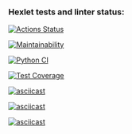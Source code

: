 ### Hexlet tests and linter status:
[![Actions Status](https://github.com/SaltyFingers/python-project-lvl2/workflows/hexlet-check/badge.svg)](https://github.com/SaltyFingers/python-project-lvl2/actions)

[![Maintainability](https://api.codeclimate.com/v1/badges/bc4768616c2143e6fa4a/maintainability)](https://codeclimate.com/github/SaltyFingers/python-project-lvl2/maintainability)


[![Python CI](https://github.com/SaltyFingers/python-project-lvl2/actions/workflows/tests.yml/badge.svg)](https://github.com/SaltyFingers/python-project-lvl2/actions/workflows/tests.yml)

[![Test Coverage](https://api.codeclimate.com/v1/badges/bc4768616c2143e6fa4a/test_coverage)](https://codeclimate.com/github/SaltyFingers/python-project-lvl2/test_coverage)

[![asciicast](https://asciinema.org/a/ybzZ6aQtEg90Y0lxcEPUjRId2.svg)](https://asciinema.org/a/ybzZ6aQtEg90Y0lxcEPUjRId2)

[![asciicast](https://asciinema.org/a/JM913EloUWzhUi4udFoZIOHTj.svg)](https://asciinema.org/a/JM913EloUWzhUi4udFoZIOHTj)

[![asciicast](https://asciinema.org/a/qZBrOG4E7Gc1d0JG2rVzyjTIX.svg)](https://asciinema.org/a/qZBrOG4E7Gc1d0JG2rVzyjTIX)